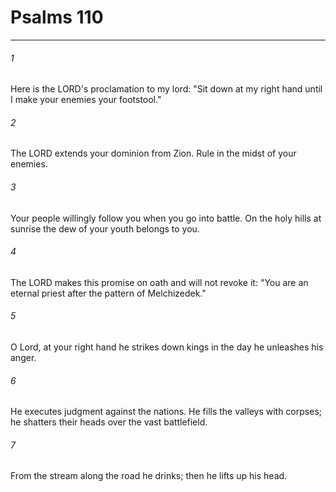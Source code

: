 # Psalms 110
***



###### 1 
Here is the LORD's proclamation to my lord: "Sit down at my right hand until I make your enemies your footstool." 

###### 2 
The LORD extends your dominion from Zion. Rule in the midst of your enemies. 

###### 3 
Your people willingly follow you when you go into battle. On the holy hills at sunrise the dew of your youth belongs to you. 

###### 4 
The LORD makes this promise on oath and will not revoke it: "You are an eternal priest after the pattern of Melchizedek." 

###### 5 
O Lord, at your right hand he strikes down kings in the day he unleashes his anger. 

###### 6 
He executes judgment against the nations. He fills the valleys with corpses; he shatters their heads over the vast battlefield. 

###### 7 
From the stream along the road he drinks; then he lifts up his head.
